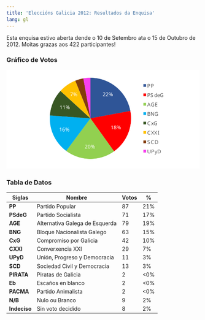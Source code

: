 ```yaml
---
title: 'Eleccións Galicia 2012: Resultados da Enquisa'
lang: gl
---
```


Esta enquisa estivo aberta dende o 10 de Setembro ata o 15 de Outubro de 2012. Moitas grazas aos 422 participantes!

### Gráfico de Votos

![Gráfico de Resultados](/media/2012/10/enquisa-eleccions-galicia.svg)

### Tabla de Datos

<table>
	<thead>
		<tr>
			<th>Siglas</th>
			<th>Nombre</th>
			<th>Votos</th>
			<th>%</th>
		</tr>
	</thead>
	<tbody>
		<tr>
			<td><strong>PP</strong></td>
			<td>Partido Popular</td>
			<td>87</td>
			<td>21%</td>
		</tr>
		<tr>
			<td><strong>PSdeG</strong></td>
			<td>Partido Socialista</td>
			<td>71</td>
			<td>17%</td>
		</tr>
		<tr>
			<td><strong>AGE</strong></td>
			<td>Alternativa Galega de Esquerda</td>
			<td>79</td>
			<td>19%</td>
		</tr>
		<tr>
			<td><strong>BNG</strong></td>
			<td>Bloque Nacionalista Galego</td>
			<td>63</td>
			<td>15%</td>
		</tr>
		<tr>
			<td><strong>CxG</strong></td>
			<td>Compromiso por Galicia</td>
			<td>42</td>
			<td>10%</td>
		</tr>
		<tr>
			<td><strong>CXXI</strong></td>
			<td>Converxencia XXI</td>
			<td>29</td>
			<td>7%</td>
		</tr>
		<tr>
			<td><strong>UPyD</strong></td>
			<td>Unión, Progreso y Democracia</td>
			<td>11</td>
			<td>3%</td>
		</tr>
		<tr>
			<td><strong>SCD</strong></td>
			<td>Sociedad Civil y Democracia</td>
			<td>13</td>
			<td>3%</td>
		</tr>
		<tr>
			<td><strong>PIRATA</strong></td>
			<td>Piratas de Galicia</td>
			<td>2</td>
			<td>&lt;0%</td>
		</tr>
		<tr>
			<td><strong>Eb</strong></td>
			<td>Escaños en blanco</td>
			<td>2</td>
			<td>&lt;0%</td>
		</tr>
		<tr>
			<td><strong>PACMA</strong></td>
			<td>Partido Animalista</td>
			<td>2</td>
			<td>&lt;0%</td>
		</tr>
		<tr>
			<td><strong>N/B</strong></td>
			<td>Nulo ou Branco</td>
			<td>9</td>
			<td>2%</td>
		</tr>
		<tr>
			<td><strong>Indeciso</strong></td>
			<td>Sin voto decidido</td>
			<td>8</td>
			<td>2%</td>
		</tr>
	</tbody>
</table>
